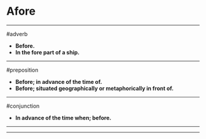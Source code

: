 # Afore
---
#adverb
- **Before.**
- **In the fore part of a ship.**
---
#preposition
- **Before; in advance of the time of.**
- **Before; situated geographically or metaphorically in front of.**
---
#conjunction
- **In advance of the time when; before.**
---
---
